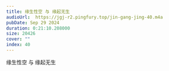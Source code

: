 ```yaml
---
title: 缘生性空 与 缘起无生
audioUrl:  https://jgj-r2.pingfury.top/jin-gang-jing-40.m4a
pubDate: Sep 29 2024
duration: 0:21:10.208000
size: 20426
cover: ""
index: 40
---
```

缘生性空 与 缘起无生